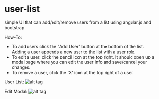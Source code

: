 # user-list
simple UI that can add/edit/remove users from a list using angular.js and bootstrap

How-To:
* To add users click the "Add User" button at the bottom of the list. Adding a user appends a new user to the list with a user role.
* To edit a user, click the pencil icon at the top right. It should open up a modal page where you can edit the user info and save/cancel your changes.
* To remove a user, click the 'X' icon at the top right of a user.

User List:
![alt tag](https://github.com/dawong/user-list.git/imgs/user-list.png?raw=true)

Edit Modal:
![alt tag](https://github.com/dawong/user-list.git/imgs/edit-modal.png?raw=true)
